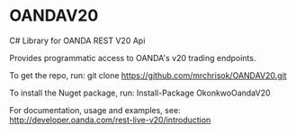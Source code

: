 # OANDAV20
C# Library for OANDA REST V20 Api

Provides programmatic access to OANDA's v20 trading endpoints.

To get the repo, run: git clone https://github.com/mrchrisok/OANDAV20.git

To install the Nuget package, run: Install-Package OkonkwoOandaV20

For documentation, usage and examples, see: http://developer.oanda.com/rest-live-v20/introduction
